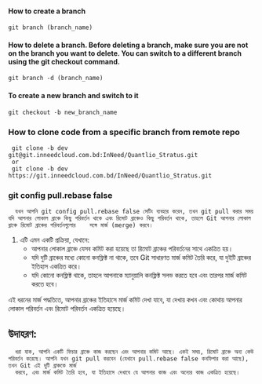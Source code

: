 #### How to create a branch
```
git branch (branch_name)
```
#### How to delete a branch. Before deleting a branch, make sure you are not on the branch you want to delete. You can switch to a different branch using the git checkout command.
```
git branch -d (branch_name)
```
#### To create a new branch and switch to it
```
git checkout -b new_branch_name
```
### How to clone code from a specific branch from remote repo
 ```
  git clone -b dev git@git.inneedcloud.com.bd:InNeed/Quantlio_Stratus.git
  or
  git clone -b dev https://git.inneedcloud.com.bd/InNeed/Quantlio_Stratus.git

 ```
### git config pull.rebase false
```
  যখন আপনি git config pull.rebase false সেটিং ব্যবহার করেন, তখন git pull করার সময় যদি আপনার লোকাল ব্রাঞ্চে কিছু পরিবর্তন থাকে এবং রিমোট ব্রাঞ্চেও কিছু পরিবর্তন থাকে, তাহলে Git আপনার লোকাল ব্রাঞ্চে রিমোট ব্রাঞ্চের পরিবর্তনগুলোর    সঙ্গে মার্জ (merge) করবে।
```
1. এটি এমন একটি প্রক্রিয়া, যেখানে:
   * আপনার লোকাল ব্রাঞ্চে যেসব কমিট করা হয়েছে তা রিমোট ব্রাঞ্চের পরিবর্তনের সাথে একত্রিত হয়।
   * যদি দুটি ব্রাঞ্চের মধ্যে কোনো কনফ্লিক্ট না থাকে, তবে Git সাধারণত মার্জ কমিট তৈরি করে, যা দুইটি ব্রাঞ্চের ইতিহাস একত্রিত করে।
   * যদি কোনো কনফ্লিক্ট থাকে, তাহলে আপনাকে ম্যানুয়ালি কনফ্লিক্ট সলভ করতে হবে এবং তারপর মার্জ কমিট করতে হবে।

এই ধরনের মার্জ পদ্ধতিতে, আপনার ব্রাঞ্চের ইতিহাসে মার্জ কমিট দেখা যাবে, যা দেখায় কখন এবং কোথায় আপনার লোকাল পরিবর্তন এবং রিমোট পরিবর্তন একত্রিত হয়েছে।
## উদাহরণ:
```
  ধরা যাক, আপনি একটি ফিচার ব্রাঞ্চে কাজ করছেন এবং আপনার কমিট আছে। একই সময়, রিমোট ব্রাঞ্চে অন্য কেউ পরিবর্তন করেছে। আপনি যখন git pull করবেন (যেখানে pull.rebase false কনফিগার করা আছে), তখন Git এই দুটি ব্রাঞ্চকে মার্জ   
  করবে, এবং মার্জ কমিট তৈরি হবে, যা ইতিহাসে দেখাবে যে আপনার কাজ এবং অন্যের কাজ একত্রিত হয়েছে।
```
